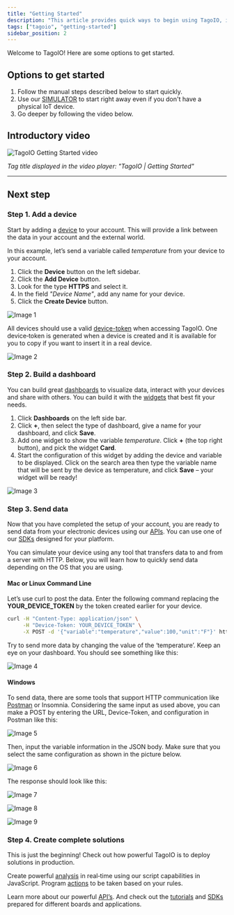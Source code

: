 ```yaml
---
title: "Getting Started"
description: "This article provides quick ways to begin using TagoIO, including manual steps, a simulator option, and an introductory video, plus the first step to add a device."
tags: ["tagoio", "getting-started"]
sidebar_position: 2
---
```

Welcome to TagoIO! Here are some options to get started.

## Options to get started
1. Follow the manual steps described below to start quickly.
2. Use our [SIMULATOR](../other-topics/simulator-data-stream) to start right away even if you don't have a physical IoT device.
3. Go deeper by following the video below.

## Introductory video
![TagoIO Getting Started video](/docs_imagem/tagoio/throw-miA.gif)

_Tag title displayed in the video player: "TagoIO | Getting Started"_

---

## Next step

### Step 1. Add a device
Start by adding a [device](https://admin.tago.io/devices) to your account. This will provide a link between the data in your account and the external world.

In this example, let’s send a variable called _temperature_ from your device to your account.

1. Click the **Device** button on the left sidebar.
2. Click the **Add Device** button.
3. Look for the type **HTTPS** and select it.
4. In the field *"Device Name"*, add any name for your device.
5. Click the **Create Device** button.

![Image 1](/docs_imagem/tagoio/throw-miA.gif)

All devices should use a valid [device-token](../devices/device-token) when accessing TagoIO. One device‑token is generated when a device is created and it is available for you to copy if you want to insert it in a real device.

![Image 2](/docs_imagem/tagoio/token-cj4.gif)

### Step 2. Build a dashboard
You can build great [dashboards](../dashboards/dashboard-overview) to visualize data, interact with your devices and share with others. You can build it with the [widgets](../widgets/widgets-overview) that best fit your needs.

1. Click **Dashboards** on the left side bar.
2. Click **+**, then select the type of dashboard, give a name for your dashboard, and click **Save**.
3. Add one widget to show the variable _temperature_. Click **+** (the top right button), and pick the widget **Card**.
4. Start the configuration of this widget by adding the device and variable to be displayed. Click on the search area then type the variable name that will be sent by the device as temperature, and click **Save** – your widget will be ready!

![Image 3](/docs_imagem/tagoio/temp-3UQ.gif)

### Step 3. Send data
Now that you have completed the setup of your account, you are ready to send data from your electronic devices using our [APIs](../api/api-overview). You can use one of our [SDKs](../sdk) designed for your platform.

You can simulate your device using any tool that transfers data to and from a server with HTTP. Below, you will learn how to quickly send data depending on the OS that you are using.

#### Mac or Linux Command Line
Let’s use curl to post the data. Enter the following command replacing the **YOUR_DEVICE_TOKEN** by the token created earlier for your device.

```bash
curl -H "Content-Type: application/json" \
     -H "Device-Token: YOUR_DEVICE_TOKEN" \
     -X POST -d '{"variable":"temperature","value":100,"unit":"F"}' https://api.tago.io/data
```

Try to send more data by changing the value of the ‘temperature’. Keep an eye on your dashboard. You should see something like this:

![Image 4](/docs_imagem/tagoio/1621971979910-jRM.png)

#### Windows
To send data, there are some tools that support HTTP communication like [Postman](https://api.docs.tago.io/#intro) or Insomnia. Considering the same input as used above, you can make a POST by entering the URL, Device-Token, and configuration in Postman like this:

![Image 5](/docs_imagem/tagoio/postman1-OU0.png)

Then, input the variable information in the JSON body. Make sure that you select the same configuration as shown in the picture below.

![Image 6](/docs_imagem/tagoio/postman2-rSE.png)

The response should look like this:

![Image 7](/docs_imagem/tagoio/postman3-wEs.png)

![Image 8](/docs_imagem/tagoio/postman-DU8.gif)

![Image 9](/docs_imagem/tagoio/1621972232616-8Gk.png)

### Step 4. Create complete solutions
This is just the beginning! Check out how powerful TagoIO is to deploy solutions in production.

Create powerful [analysis](../analysis/analysis-overview) in real‑time using our script capabilities in JavaScript. Program [actions](../actions) to be taken based on your rules.

Learn more about our powerful [API’s](../api/api-overview). And check out the [tutorials](https://help.tago.io/portal/en/kb/tagoio/tutorials) and [SDKs](https://help.tago.io/portal/en/kb/tagoio/14-sdk) prepared for different boards and applications.
